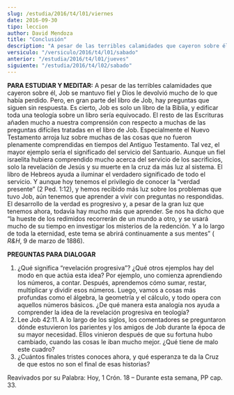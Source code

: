 ```yaml
---
slug: /estudia/2016/t4/l01/viernes
date: 2016-09-30
tipo: leccion
author: David Mendoza
title: "Conclusión"
description: "A pesar de las terribles calamidades que cayeron sobre él, Job se mantuvo fiel  y Dios le devolvió mucho de lo que había perdido. Pero, en gran parte del libro  de Job, hay preguntas que siguen sin respuesta. Es cierto, Job es solo un libro  de la Biblia, y edificar toda una t..."
versiculo: "/versiculo/2016/t4/l01/sabado"
anterior: "/estudia/2016/t4/l01/jueves"
siguiente: "/estudia/2016/t4/l02/sabado"
---
```


**PARA ESTUDIAR Y MEDITAR:** A pesar de las terribles calamidades que cayeron sobre él, Job se mantuvo fiel y Dios le devolvió mucho de lo que había perdido. Pero, en gran parte del libro de Job, hay preguntas que siguen sin respuesta. Es cierto, Job es solo un libro de la Biblia, y edificar toda una teología sobre un libro sería equivocado. El resto de las Escrituras añaden mucho a nuestra comprensión con respecto a muchas de las preguntas difíciles tratadas en el libro de Job. Especialmente el Nuevo Testamento arroja luz sobre muchas de las cosas que no fueron plenamente comprendidas en tiempos del Antiguo Testamento. Tal vez, el mayor ejemplo sería el significado del servicio del Santuario. Aunque un fiel israelita hubiera comprendido mucho acerca del servicio de los sacrificios, solo la revelación de Jesús y su muerte en la cruz da más luz al sistema. El libro de Hebreos ayuda a iluminar el verdadero significado de todo el servicio. Y aunque hoy tenemos el privilegio de conocer la “verdad presente” (2 Ped. 1:12), y hemos recibido más luz sobre los problemas que tuvo Job, aún tenemos que aprender a vivir con preguntas no respondidas. El desarrollo de la verdad es progresivo y, a pesar de la gran luz que tenemos ahora, todavía hay mucho más que aprender. Se nos ha dicho que “la hueste de los redimidos recorrerán de un mundo a otro, y se usará mucho de su tiempo en investigar los misterios de la redención. Y a lo largo de toda la eternidad, este tema se abrirá continuamente a sus mentes” ( _R&H_, 9 de marzo de 1886).

**PREGUNTAS PARA DIALOGAR**

1. ¿Qué significa “revelación progresiva”? ¿Qué otros ejemplos hay del modo en que actúa esta idea? Por ejemplo, uno comienza aprendiendo los números, a contar. Después, aprendemos cómo sumar, restar, multiplicar y dividir esos números. Luego, vamos a cosas más profundas como el álgebra, la geometría y el cálculo, y todo opera con aquellos números básicos. ¿De qué manera esta analogía nos ayuda a comprender la idea de la revelación progresiva en teología?
2. Lee Job 42:11. A lo largo de los siglos, los comentadores se preguntaron dónde estuvieron los parientes y los amigos de Job durante la época de su mayor necesidad. Ellos vinieron después de que su fortuna hubo cambiado, cuando las cosas le iban mucho mejor. ¿Qué tiene de malo este cuadro?
3. ¿Cuántos finales tristes conoces ahora, y qué esperanza te da la Cruz de que estos no son el final de esas historias?

Reavivados por su Palabra: Hoy, 1 Crón. 18 – Durante esta semana, PP cap. 33.
